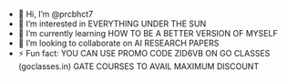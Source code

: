 - 👋 Hi, I’m @prcbhct7
- 👀 I’m interested in EVERYTHING UNDER THE SUN
- 🌱 I’m currently learning HOW TO BE A BETTER VERSION OF MYSELF
- 💞️ I’m looking to collaborate on AI RESEARCH PAPERS
- ⚡ Fun fact: YOU CAN USE PROMO CODE ZID6VB ON GO CLASSES (goclasses.in) GATE COURSES TO AVAIL MAXIMUM DISCOUNT

<!---
prcbhct7/prcbhct7 is a ✨ special ✨ repository because its `README.md` (this file) appears on your GitHub profile.
You can click the Preview link to take a look at your changes.
--->
